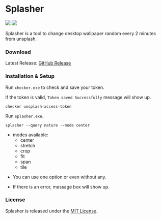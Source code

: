 # Splasher

[![](https://img.shields.io/github/v/tag/thechampagne/splasher?label=version)](https://github.com/thechampagne/splasher/releases/latest) [![](https://img.shields.io/github/license/thechampagne/splasher)](https://github.com/thechampagne/splasher/blob/main/LICENSE)

Splasher is a tool to change desktop wallpaper random every 2 minutes from unsplash.

### Download

Latest Release: [GitHub Release](https://github.com/thechampagne/splasher/releases/latest)

### Installation & Setup

Run `checker.exe` to check and save your token.

If the token is valid, `Token saved Successfully` message will show up.
```
checker unsplash-access-token
```
Run `splasher.exe`.

```
splasher --query nature --mode center
```
- modes available:
  * center
  * stretch
  * crop
  * fit
  * span
  * tile
* You can use one option or even without any.

* If there is an error, message box will show up.

### License

Splasher is released under the [MIT License](https://github.com/thechampagne/splasher/blob/main/LICENSE).